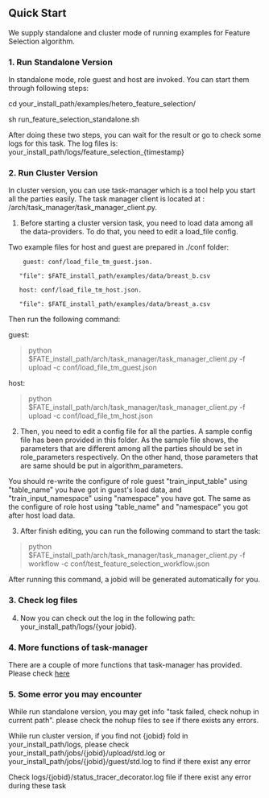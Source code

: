 ## Quick Start

We supply standalone and cluster mode of running examples for Feature Selection algorithm.

### 1. Run Standalone Version

In standalone mode, role guest and host are invoked. You can start them through following steps:

cd your_install_path/examples/hetero_feature_selection/

sh run_feature_selection_standalone.sh

After doing these two steps, you can wait for the result or go to check some logs for this task. The log files is: your_install_path/logs/feature_selection_{timestamp}


### 2. Run Cluster Version
In cluster version, you can use task-manager which is a tool help you start all the parties easily. The task manager client is located at : /arch/task_manager/task_manager_client.py.

1. Before starting a cluster version task, you need to load data among all the data-providers. To do that, you need to edit a load_file config.

 Two example files for host and guest are prepared in ./conf folder:

        guest: conf/load_file_tm_guest.json.

       "file": $FATE_install_path/examples/data/breast_b.csv

       host: conf/load_file_tm_host.json.

       "file": $FATE_install_path/examples/data/breast_a.csv

Then run the following command:

   guest:
   > python $FATE_install_path/arch/task_manager/task_manager_client.py -f upload -c conf/load_file_tm_guest.json

   host:
   > python $FATE_install_path/arch/task_manager/task_manager_client.py -f upload -c conf/load_file_tm_host.json


2. Then, you need to edit a config file for all the parties. A sample config file has been provided in this folder. As the sample file shows, the parameters that are different among all the parties should be set in role_parameters respectively. On the other hand, those parameters that are same should be put in algorithm_parameters.

You should re-write the configure of role guest "train_input_table" using "table_name" you have got in guest's load data, and "train_input_namespace" using "namespace" you have got. The same as the configure of role host using "table_name" and "namespace" you got after host load data.

3. After finish editing, you can run the following command to start the task:

> python $FATE_install_path/arch/task_manager/task_manager_client.py -f workflow -c conf/test_feature_selection_workflow.json

After running this command, a jobid will be generated automatically for you.


### 3. Check log files

4. Now you can check out the log in the following path: your_install_path/logs/{your jobid}.

### 4. More functions of task-manager

There are a couple of more functions that task-manager has provided. Please check [here](../../arch/task_manager/README.md)

### 5. Some error you may encounter
While run standalone version, you may get info "task failed, check nohup in current path". please check the nohup files to see if there exists any errors.

While run cluster version, if you find not {jobid} fold in your_install_path/logs, please check your_install_path/jobs/{jobid}/upload/std.log or your_install_path/jobs/{jobid}/guest/std.log to find if there exist any error

Check logs/{jobid}/status_tracer_decorator.log file if there exist any error during these task
